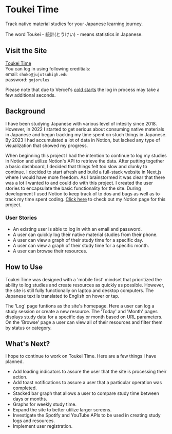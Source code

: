 # Toukei Time
Track native material studies for your Japanese learning journey.

The word Toukei - 統計(とうけい) - means statistics in Japanese.

## Visit the Site

[Toukei Time](https://toukei-time.vercel.app/)  
You can log in using following creditials:  
email: `shoko@jujutsuhigh.edu`  
password: `gojorules`

Please note that due to Vercel's [cold starts](https://vercel.com/docs/storage/vercel-postgres/limits#vercel-postgres-cold-starts) the log in process may take a few additional seconds. 

## Background

I have been studying Japanese with various level of intesity since 2018. However, in 2022 I started to get serious about consuming native materials in Japanese and began tracking my time spent on stuch things in Japanese. By 2023 I had accumulated a lot of data in Notion, but lacked any type of visualization that showed my progress.

When beginning this project I had the intention to continue to log my studies in Notion and utilize Notion's API to retrieve the data. After putting together a basic dashboard, I decided that things felt too slow and clunky to continue. I decided to start afresh and build a full-stack website in Next.js where I would have more freedom. As I brainstormed it was clear that there was a lot I wanted to and could do with this project. I created the user stories to encapsulate the basic functionality for the site. During development I used Notion to keep track of to dos and bugs as well as to track my time spent coding. [Click here](https://dalyn-lambert.notion.site/c692a8b383f0480f92000aacd37b977a) to check out my Notion page for this project.

### User Stories

- An existing user is able to log in with an email and password.
- A user can quickly log their native material studies from their phone.
- A user can view a graph of their study time for a specific day.
- A user can view a graph of their study time for a specific month.
- A user can browse their resources.

## How to Use

Toukei Time was designed with a 'mobile first' mindset that prioritized the ability to log studies and create resources as quickly as possible. However, the site is still fully functionally on laptop and desktop computers. The Japanese text is translated to English on hover or tap.

The 'Log' page funtions as the site's homepage. Here a user can log a study session or create a new resource. The 'Today' and 'Month' pages displays study data for a specific day or month based on URL parameters. On the 'Browse' page a user can view all of their resources and filter them by status or category.

## What's Next?

I hope to continue to work on Toukei Time. Here are a few things I have planned.

- Add loading indicators to assure the user that the site is processing their action.
- Add toast notifications to assure a user that a particular operation was completed.
- Stacked bar graph that allows a user to compare study time between days or months.
- Graphs for weekly study time.
- Expand the site to better utilize larger screens.
- Investigate the Spotify and YouTube APIs to be used in creating study logs and resources.
- Implement user registration.
